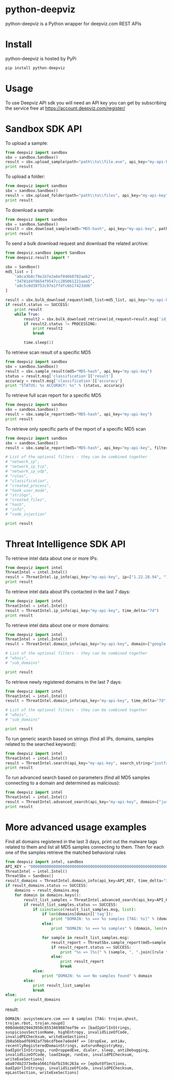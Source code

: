 # python-deepviz
python-deepviz is a Python wrapper for deepviz.com REST APIs

# Install

python-deepviz is hosted by PyPi

```python
pip install python-deepviz
```

# Usage
To use Deepviz API sdk you will need an API key you can get by
subscribing the service free at https://account.deepviz.com/register/

# Sandbox SDK API

To upload a sample:

```python
from deepviz import sandbox
sbx = sandbox.Sandbox()
result = sbx.upload_sample(path="path\\to\\file.exe", api_key="my-api-key")
print result
```

To upload a folder:

```python
from deepviz import sandbox
sbx = sandbox.Sandbox()
result = sbx.upload_folder(path="path\\to\\files", api_key="my-api-key")
print result
```

To download a sample:

```python
from deepviz import sandbox
sbx = sandbox.Sandbox()
result = sbx.download_sample(md5="MD5-hash", api_key="my-api-key", path="output\\directory\\")
print result
```

To send a bulk download request and download the related archive:

```python
from deepviz.sandbox import Sandbox
from deepviz.result import *

sbx = Sandbox()
md5_list = [
    "a6ca3b8c79e1b7e2a6ef046b0702aeb2",
    "34781d4f8654f9547cc205061221aea5",
    "a8c5c0d39753c97e1ffdfc6b17423dd6"
]

result = sbx.bulk_download_request(md5_list=md5_list, api_key="my-api-key")
if result.status == SUCCESS:
    print result
    while True:
        result2 = sbx.bulk_download_retrieve(id_request=result.msg['id_request'], api_key="my-api-key", path="output\\directory\\")
        if result2.status != PROCESSING:
            print result2
            break

        time.sleep(1)
```

To retrieve scan result of a specific MD5

```python
from deepviz import sandbox
sbx = sandbox.Sandbox()
result = sbx.sample_result(md5="MD5-hash", api_key="my-api-key")
status = result.msg['classification']['result']
accuracy = result.msg['classification']['accuracy']
print "STATUS: %s ACCURACY: %s" % (status, accuracy)
```

To retrieve full scan report for a specific MD5

```python
from deepviz import sandbox
sbx = sandbox.Sandbox()
result = sbx.sample_report(md5="MD5-hash", api_key="my-api-key")
print result
```

To retrieve only specific parts of the report of a specific MD5 scan

```python
from deepviz import sandbox
sbx = sandbox.Sandbox()
result = sbx.sample_report(md5="MD5-hash", api_key="my-api-key", filters=["classification","rules"])

# List of the optional filters - they can be combined together
# "network_ip",
# "network_ip_tcp",
# "network_ip_udp",
# "rules",
# "classification",
# "created_process",
# "hook_user_mode",
# "strings",
# "created_files",
# "hash",
# "info",
# "code_injection"

print result
```
# Threat Intelligence SDK API

To retrieve intel data about one or more IPs:

```python
from deepviz import intel
ThreatIntel = intel.Intel()
result = ThreatIntel.ip_info(api_key="my-api-key", ip=["1.22.28.94", "1.23.214.1"])
print result
```

To retrieve intel data about IPs contacted in the last 7 days:

```python
from deepviz import intel
ThreatIntel = intel.Intel()
result = ThreatIntel.ip_info(api_key="my-api-key", time_delta="7d")
print result
```

To retrieve intel data about one or more domains:

```python
from deepviz import intel
ThreatIntel = intel.Intel()
result = ThreatIntel.domain_info(api_key="my-api-key", domain=["google.com"], filters=["sub_domains"])

# List of the optional filters - they can be combined together
# "whois",
# "sub_domains"

print result
```

To retrieve newly registered domains in the last 7 days:

```python
from deepviz import intel
ThreatIntel = intel.Intel()
result = ThreatIntel.domain_info(api_key="my-api-key", time_delta="7d", filters=["whois"])

# List of the optional filters - they can be combined together
# "whois",
# "sub_domains"

print result
```

To run generic search based on strings 
(find all IPs, domains, samples related to the searched keyword):

```python
from deepviz import intel
ThreatIntel = intel.Intel()
result = ThreatIntel.search(api_key="my-api-key", search_string="justfacebook.net")
print result
```

To run advanced search based on parameters
(find all MD5 samples connecting to a domain and determined as malicious):

```python
from deepviz import intel
ThreatIntel = intel.Intel()
result = ThreatIntel.advanced_search(api_key="my-api-key", domain=["justfacebook.net"], classification="M")
print result
```

# More advanced usage examples

Find all domains registered in the last 3 days, print out the malware tags related to them and
list all MD5 samples connecting to them. Then for each one of the samples retrieve the matched
behavioral rules

```python
from deepviz import intel, sandbox
API_KEY = "0000000000000000000000000000000000000000000000000000000000000000"
ThreatIntel = intel.Intel()
ThreatSbx = Sandbox()
result_domains = ThreatIntel.domain_info(api_key=API_KEY, time_delta="3d")
if result_domains.status == SUCCESS:
    domains = result_domains.msg
    for domain in domains.keys():
        result_list_samples = ThreatIntel.advanced_search(api_key=API_KEY, domain=[domain], classification="M")
        if result_list_samples.status == SUCCESS:
            if isinstance(result_list_samples.msg, list):
                if len(domains[domain]['tag']):
                    print "DOMAIN: %s ==> %s samples [TAG: %s]" % (domain, len(result_list_samples.msg), ", ".join((tag for tag in domains[domain]['tag'])))
                else:
                    print "DOMAIN: %s ==> %s samples" % (domain, len(result_list_samples.msg))

                for sample in result_list_samples.msg:
                    result_report = ThreatSbx.sample_report(md5=sample, api_key=API_KEY, filters=["rules"])
                    if result_report.status == SUCCESS:
                        print "%s => [%s]" % (sample, ", ".join([rule for rule in result_report.msg['rules']]))
                    else:
                        print result_report
                        break
            else:
                print "DOMAIN: %s ==> No samples found" % domain
        else:
            print result_list_samples
            break
else:
    print result_domains
```
result:

```
DOMAIN: avsystemcare.com ==> 8 samples [TAG: trojan.qhost, trojan.rbot, trojan.noupd]
000dde6029443950c8553469887eef9e => [badIpUrlInStrings, suspiciousSectionName, highEntropy, invalidSizeOfCode, invalidPEChecksum, writeExeSections]
2b0a56badf6992af7bbcdfbee7aded4f => [dropExe, antiAv, recentlyRegisteredDomainStrings, autorunRegistryKey, badIpUrlInStrings, runDroppedExe, dialer, sleep, antiDebugging, invalidSizeOfCode, loadImage, runExe, invalidPEChecksum, writeExeSections]
aba074b2373e8ea5661fdafb159c263a => [epOutOfSections, badIpUrlInStrings, invalidSizeOfCode, invalidPEChecksum, epLastSection, writeExeSections]
```